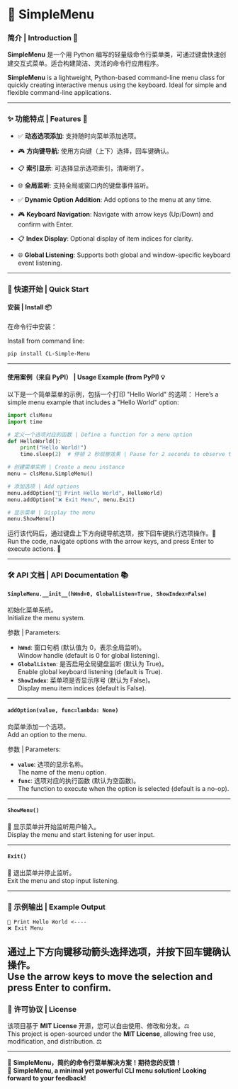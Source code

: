 # 🌟 SimpleMenu

### 简介 | Introduction 📖

**SimpleMenu** 是一个用 Python 编写的轻量级命令行菜单类，可通过键盘快速创建交互式菜单。适合构建简洁、灵活的命令行应用程序。

**SimpleMenu** is a lightweight, Python-based command-line menu class for quickly creating interactive menus using the keyboard. Ideal for simple and flexible command-line applications.

---

### ✨ 功能特点 | Features 🔑
- ✅ **动态选项添加**: 支持随时向菜单添加选项。
- 🎮 **方向键导航**: 使用方向键（上下）选择，回车键确认。
- 📋 **索引显示**: 可选择显示选项索引，清晰明了。
- 🌐 **全局监听**: 支持全局或窗口内的键盘事件监听。

- ✅ **Dynamic Option Addition**: Add options to the menu at any time.
- 🎮 **Keyboard Navigation**: Navigate with arrow keys (Up/Down) and confirm with Enter.
- 📋 **Index Display**: Optional display of item indices for clarity.
- 🌐 **Global Listening**: Supports both global and window-specific keyboard event listening.

---

### 🚀 快速开始 | Quick Start

#### 安装 | Install 📦
在命令行中安装：

Install from command line:
```bash
pip install CL-Simple-Menu
```

---

#### 使用案例（来自 PyPI） | Usage Example (from PyPI) 💡

以下是一个简单菜单的示例，包括一个打印 "Hello World" 的选项：
Here’s a simple menu example that includes a "Hello World" option:

```python
import clsMenu
import time

# 定义一个选项对应的函数 | Define a function for a menu option
def HelloWorld():
    print("Hello World!")
    time.sleep(2)  # 停顿 2 秒观察效果 | Pause for 2 seconds to observe the output

# 创建菜单实例 | Create a menu instance
menu = clsMenu.SimpleMenu()

# 添加选项 | Add options
menu.addOption("🌟 Print Hello World", HelloWorld)
menu.addOption("❌ Exit Menu", menu.Exit)

# 显示菜单 | Display the menu
menu.ShowMenu()
```

运行该代码后，通过键盘上下方向键导航选项，按下回车键执行选项操作。🎉  
Run the code, navigate options with the arrow keys, and press Enter to execute actions. 🎉

---

### 🛠️ API 文档 | API Documentation 📚

#### `SimpleMenu.__init__(hWnd=0, GlobalListen=True, ShowIndex=False)`
初始化菜单系统。  
Initialize the menu system.

参数 | Parameters:
- **`hWnd`**: 窗口句柄 (默认值为 0，表示全局监听)。  
  Window handle (default is 0 for global listening).
- **`GlobalListen`**: 是否启用全局键盘监听 (默认为 True)。  
  Enable global keyboard listening (default is True).
- **`ShowIndex`**: 菜单项是否显示序号 (默认为 False)。  
  Display menu item indices (default is False).

---

#### `addOption(value, func=lambda: None)`
向菜单添加一个选项。  
Add an option to the menu.

参数 | Parameters:
- **`value`**: 选项的显示名称。  
  The name of the menu option.
- **`func`**: 选项对应的执行函数 (默认为空函数)。  
  The function to execute when the option is selected (default is a no-op).

---

#### `ShowMenu()`
📜 显示菜单并开始监听用户输入。  
Display the menu and start listening for user input.

---

#### `Exit()`
🚪 退出菜单并停止监听。  
Exit the menu and stop input listening.

---

### 🎨 示例输出 | Example Output
```text
🌟 Print Hello World <----
❌ Exit Menu
```
通过上下方向键移动箭头选择选项，并按下回车键确认操作。  
Use the arrow keys to move the selection and press Enter to confirm.
---

### 📜 许可协议 | License
该项目基于 **MIT License** 开源，您可以自由使用、修改和分发。⚖️  
This project is open-sourced under the **MIT License**, allowing free use, modification, and distribution. ⚖️

---

🎉 **SimpleMenu，简约的命令行菜单解决方案！期待您的反馈！**  
🎉 **SimpleMenu, a minimal yet powerful CLI menu solution! Looking forward to your feedback!**
